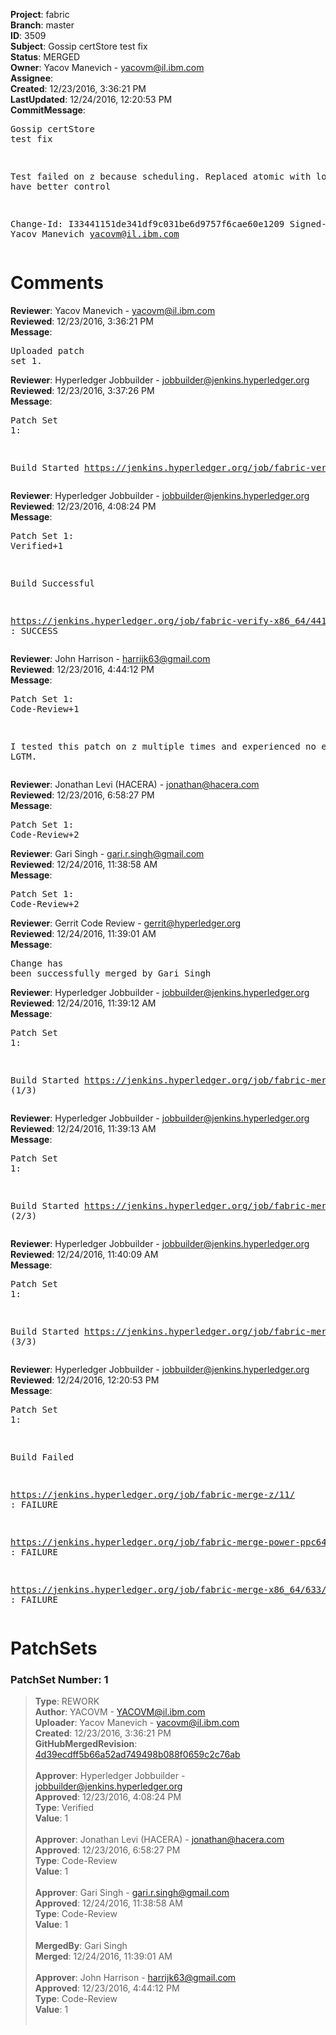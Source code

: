 <strong>Project</strong>: fabric<br><strong>Branch</strong>: master<br><strong>ID</strong>: 3509<br><strong>Subject</strong>: Gossip certStore test fix<br><strong>Status</strong>: MERGED<br><strong>Owner</strong>: Yacov Manevich - yacovm@il.ibm.com<br><strong>Assignee</strong>:<br><strong>Created</strong>: 12/23/2016, 3:36:21 PM<br><strong>LastUpdated</strong>: 12/24/2016, 12:20:53 PM<br><strong>CommitMessage</strong>:<br><pre>Gossip certStore test fix

Test failed on z because scheduling.
Replaced atomic with locking to have better control

Change-Id: I33441151de341df9c031be6d9757f6cae60e1209
Signed-off-by: Yacov Manevich <yacovm@il.ibm.com>
</pre><h1>Comments</h1><strong>Reviewer</strong>: Yacov Manevich - yacovm@il.ibm.com<br><strong>Reviewed</strong>: 12/23/2016, 3:36:21 PM<br><strong>Message</strong>: <pre>Uploaded patch set 1.</pre><strong>Reviewer</strong>: Hyperledger Jobbuilder - jobbuilder@jenkins.hyperledger.org<br><strong>Reviewed</strong>: 12/23/2016, 3:37:26 PM<br><strong>Message</strong>: <pre>Patch Set 1:

Build Started https://jenkins.hyperledger.org/job/fabric-verify-x86_64/4416/</pre><strong>Reviewer</strong>: Hyperledger Jobbuilder - jobbuilder@jenkins.hyperledger.org<br><strong>Reviewed</strong>: 12/23/2016, 4:08:24 PM<br><strong>Message</strong>: <pre>Patch Set 1: Verified+1

Build Successful 

https://jenkins.hyperledger.org/job/fabric-verify-x86_64/4416/ : SUCCESS</pre><strong>Reviewer</strong>: John Harrison - harrijk63@gmail.com<br><strong>Reviewed</strong>: 12/23/2016, 4:44:12 PM<br><strong>Message</strong>: <pre>Patch Set 1: Code-Review+1

I tested this patch on z multiple times and experienced no errors.  LGTM.</pre><strong>Reviewer</strong>: Jonathan Levi (HACERA) - jonathan@hacera.com<br><strong>Reviewed</strong>: 12/23/2016, 6:58:27 PM<br><strong>Message</strong>: <pre>Patch Set 1: Code-Review+2</pre><strong>Reviewer</strong>: Gari Singh - gari.r.singh@gmail.com<br><strong>Reviewed</strong>: 12/24/2016, 11:38:58 AM<br><strong>Message</strong>: <pre>Patch Set 1: Code-Review+2</pre><strong>Reviewer</strong>: Gerrit Code Review - gerrit@hyperledger.org<br><strong>Reviewed</strong>: 12/24/2016, 11:39:01 AM<br><strong>Message</strong>: <pre>Change has been successfully merged by Gari Singh</pre><strong>Reviewer</strong>: Hyperledger Jobbuilder - jobbuilder@jenkins.hyperledger.org<br><strong>Reviewed</strong>: 12/24/2016, 11:39:12 AM<br><strong>Message</strong>: <pre>Patch Set 1:

Build Started https://jenkins.hyperledger.org/job/fabric-merge-power-ppc64le/11/ (1/3)</pre><strong>Reviewer</strong>: Hyperledger Jobbuilder - jobbuilder@jenkins.hyperledger.org<br><strong>Reviewed</strong>: 12/24/2016, 11:39:13 AM<br><strong>Message</strong>: <pre>Patch Set 1:

Build Started https://jenkins.hyperledger.org/job/fabric-merge-z/11/ (2/3)</pre><strong>Reviewer</strong>: Hyperledger Jobbuilder - jobbuilder@jenkins.hyperledger.org<br><strong>Reviewed</strong>: 12/24/2016, 11:40:09 AM<br><strong>Message</strong>: <pre>Patch Set 1:

Build Started https://jenkins.hyperledger.org/job/fabric-merge-x86_64/633/ (3/3)</pre><strong>Reviewer</strong>: Hyperledger Jobbuilder - jobbuilder@jenkins.hyperledger.org<br><strong>Reviewed</strong>: 12/24/2016, 12:20:53 PM<br><strong>Message</strong>: <pre>Patch Set 1:

Build Failed 

https://jenkins.hyperledger.org/job/fabric-merge-z/11/ : FAILURE

https://jenkins.hyperledger.org/job/fabric-merge-power-ppc64le/11/ : FAILURE

https://jenkins.hyperledger.org/job/fabric-merge-x86_64/633/ : FAILURE</pre><h1>PatchSets</h1><h3>PatchSet Number: 1</h3><blockquote><strong>Type</strong>: REWORK<br><strong>Author</strong>: YACOVM - YACOVM@il.ibm.com<br><strong>Uploader</strong>: Yacov Manevich - yacovm@il.ibm.com<br><strong>Created</strong>: 12/23/2016, 3:36:21 PM<br><strong>GitHubMergedRevision</strong>: [4d39ecdff5b66a52ad749498b088f0659c2c76ab](https://github.com/hyperledger-gerrit-archive/fabric/commit/4d39ecdff5b66a52ad749498b088f0659c2c76ab)<br><br><strong>Approver</strong>: Hyperledger Jobbuilder - jobbuilder@jenkins.hyperledger.org<br><strong>Approved</strong>: 12/23/2016, 4:08:24 PM<br><strong>Type</strong>: Verified<br><strong>Value</strong>: 1<br><br><strong>Approver</strong>: Jonathan Levi (HACERA) - jonathan@hacera.com<br><strong>Approved</strong>: 12/23/2016, 6:58:27 PM<br><strong>Type</strong>: Code-Review<br><strong>Value</strong>: 1<br><br><strong>Approver</strong>: Gari Singh - gari.r.singh@gmail.com<br><strong>Approved</strong>: 12/24/2016, 11:38:58 AM<br><strong>Type</strong>: Code-Review<br><strong>Value</strong>: 1<br><br><strong>MergedBy</strong>: Gari Singh<br><strong>Merged</strong>: 12/24/2016, 11:39:01 AM<br><br><strong>Approver</strong>: John Harrison - harrijk63@gmail.com<br><strong>Approved</strong>: 12/23/2016, 4:44:12 PM<br><strong>Type</strong>: Code-Review<br><strong>Value</strong>: 1<br><br></blockquote>